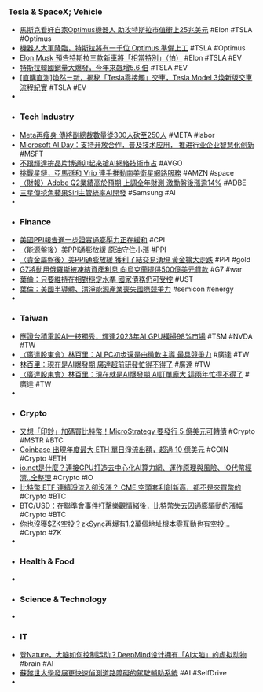 ### Tesla & SpaceX; Vehicle
- [馬斯克看好自家Optimus機器人 助攻特斯拉市值衝上25兆美元](https://news.cnyes.com/news/id/5600100) #Elon #TSLA #Optimus
- [機器人大軍降臨，特斯拉將有一千位 Optimus 準備上工](https://technews.tw/2024/06/14/tesla-1000-optimus-working-factory/) #TSLA #Optimus
- [Elon Musk 預告特斯拉三款新車將「相當特別」（怕）](https://www.kocpc.com.tw/archives/551326) #Elon #TSLA #EV
- [特斯拉韓國銷量大爆發，今年來飆增5.6 倍](https://technews.tw/2024/06/14/tesla-sales-in-south-korea/) #TSLA #EV
- [[直購直測]煥然ㄧ新，揭秘「Tesla零接觸」交車，Tesla Model 3煥新版交車流程紀實](https://news.u-car.com.tw/news/article/78579) #TSLA #EV
-
- ### Tech Industry
- [Meta再瘦身 傳將副總裁數量從300人砍至250人](https://news.cnyes.com/news/id/5599683) #META #labor
- [Microsoft AI Day：支持开放合作，普及技术应用， 推进行业企业智慧化创新](https://www.jiqizhixin.com/articles/2024-06-14-11) #MSFT
- [不跟輝達拚晶片博通卯起來搶AI網絡技術市占](https://news.cnyes.com/news/id/5599708) #AVGO
- [挑戰星鏈，亞馬遜和 Vrio 連手推動南美衛星網路服務](https://technews.tw/2024/06/14/amazon-and-vrio-boost-satellite-network-in-south-america/) #AMZN #space
- [〈財報〉Adobe Q2業績高於預期 上調全年財測 激勵盤後漲逾14%](https://news.cnyes.com/news/id/5599692) #ADBE
- [三星傳挖角蘋果Siri主管統率AI開發](https://www.ithome.com.tw/news/163457) #Samsung #AI
-
- ### Finance
- [美國PPI報告進一步證實通膨壓力正在緩和](https://news.cnyes.com/news/id/5599531) #CPI
- [〈能源盤後〉美PPI通膨放緩 原油守住小漲](https://news.cnyes.com/news/id/5599558) #PPI
- [〈貴金屬盤後〉美PPI通膨放緩 獲利了結交易湧現 黃金擴大走跌](https://news.cnyes.com/news/id/5599559) #PPI #gold
- [G7將動用俄羅斯被凍結資產利息 向烏克蘭提供500億美元貸款](https://news.cnyes.com/news/id/5599797) #G7 #war
- [葉倫：只要維持在相對穩定水準 國家債務仍可受控](https://m.cnyes.com/news/id/5599514) #UST
- [葉倫：美國半導體、清淨能源產業喪失國際競爭力](https://technews.tw/2024/06/14/remarks-by-secretary-of-the-treasury-janet-l-yellen-at-the-economic-club-of-new-york/) #semicon #energy
-
- ### Taiwan
- [應證台積電說AI一枝獨秀，輝達2023年AI GPU橫掃98%市場](https://www.wealth.com.tw/articles/d8ea8b0e-af28-4068-a8ba-a31cf9f65de6) #TSM #NVDA #TW
- [〈廣達股東會〉林百里：AI PC初步還是由微軟主導 最具競爭力](https://news.cnyes.com/news/id/5600407) #廣達 #TW
- [林百里：現在是AI爆發期 廣達超前研發忙得不得了](https://www.cna.com.tw/news/afe/202406140145.aspx) #廣達 #TW
- [〈廣達股東會〉林百里：現在就是AI爆發期 AI訂單龐大 這兩年忙得不得了](https://news.cnyes.com/news/id/5600334) #廣達 #TW
-
- ### Crypto
- [又想「印鈔」加碼買比特幣！MicroStrategy 要發行 5 億美元可轉債](https://blockcast.it/2024/06/13/microstrategy-proposes-500-million-convertible-note-offering-to-buy-more-bitcoin/) #Crypto #MSTR #BTC
- [Coinbase 出現年度最大 ETH 單日淨流出額，超過 10 億美元](https://blockcast.it/2024/06/14/mica-daily-240614/) #COIN #Crypto #ETH
- [io.net是什麼？連接GPU打造去中心化AI算力網、運作原理與風險、IO代幣經濟..全整理](https://www.blocktempo.com/what-is-depin-project-io-net/) #Crypto #IO
- [比特幣 ETF 連續淨流入卻沒漲？ CME 空頭套利創新高，都不是來買幣的](https://abmedia.io/cme-etf-basis-trading) #Crypto #BTC
- [BTC/USD：在聯準會事件打擊樂觀情緒後，比特幣失去因通膨驅動的漲幅](https://news.cnyes.com/news/id/5599707) #Crypto #BTC
- [你也沒獲$ZK空投？zkSync再爆有1.2萬個地址根本零互動也有空投…](https://www.blocktempo.com/zksync-airdrop-problem/) #Crypto #ZK
-
- ### Health & Food
-
- ### Science & Technology
-
- ### IT
- [登Nature，大脑如何控制运动？DeepMind设计拥有「AI大脑」的虚拟动物](https://www.jiqizhixin.com/articles/2024-06-14-10) #brain #AI
- [蘇黎世大學發展更快速偵測道路障礙的駕駛輔助系統](https://technews.tw/2024/06/14/bio-inspired-cameras-and-ai-help-drivers-detect-pedestrians-and-obstacles-faster/) #AI #SelfDrive
-